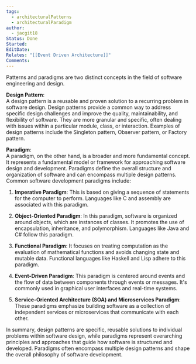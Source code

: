 ```yaml
---
tags:
  - architecturalPatterns
  - architecturalParadigm
author:
  - jacgit18
Status: Done
Started: 
EditDate: 
Relates: "[[Event Driven Architecture]]"
Comments:
---
```

Patterns and paradigms are two distinct concepts in the field of software engineering and design.  
  
**Design Pattern**:  
A design pattern is a reusable and proven solution to a recurring problem in software design. Design patterns provide a common way to address specific design challenges and improve the quality, maintainability, and flexibility of software. They are more granular and specific, often dealing with issues within a particular module, class, or interaction. Examples of design patterns include the Singleton pattern, Observer pattern, or Factory pattern.  
  
**Paradigm**:  
A paradigm, on the other hand, is a broader and more fundamental concept. It represents a fundamental model or framework for approaching software design and development. Paradigms define the overall structure and organization of software and can encompass multiple design patterns. Common software development paradigms include:  
  
1. **Imperative Paradigm**: This is based on giving a sequence of statements for the computer to perform. Languages like C and assembly are associated with this paradigm.  
  
2. **Object-Oriented Paradigm**: In this paradigm, software is organized around objects, which are instances of classes. It promotes the use of encapsulation, inheritance, and polymorphism. Languages like Java and C# follow this paradigm.  
  
3. **Functional Paradigm**: It focuses on treating computation as the evaluation of mathematical functions and avoids changing state and mutable data. Functional languages like Haskell and Lisp adhere to this paradigm.  
  
4. **Event-Driven Paradigm**: This paradigm is centered around events and the flow of data between components through events or messages. It's commonly used in graphical user interfaces and real-time systems.  
  
5. **Service-Oriented Architecture (SOA) and Microservices Paradigm**: These paradigms emphasize building software as a collection of independent services or microservices that communicate with each other.  
  
In summary, design patterns are specific, reusable solutions to individual problems within software design, while paradigms represent overarching principles and approaches that guide how software is structured and developed. Paradigms often encompass multiple design patterns and shape the overall philosophy of software development.